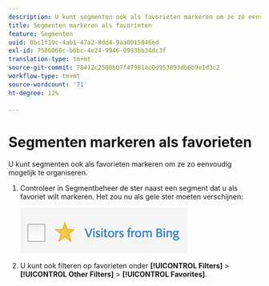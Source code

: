 ```yaml
---
description: U kunt segmenten ook als favorieten markeren om ze zo eenvoudig mogelijk te organiseren.
title: Segmenten markeren als favorieten
feature: Segmenten
uuid: 0bc1f19c-4ab1-47a2-8dd4-9aa0015846ed
exl-id: 7586066c-b6bc-4e24-9946-0983bb34dc3f
translation-type: tm+mt
source-git-commit: 78412c2588b07f47981ac0d953893db6b9e1d3c2
workflow-type: tm+mt
source-wordcount: '71'
ht-degree: 12%

---
```


# Segmenten markeren als favorieten

U kunt segmenten ook als favorieten markeren om ze zo eenvoudig mogelijk te organiseren.

1. Controleer in Segmentbeheer de ster naast een segment dat u als favoriet wilt markeren. Het zou nu als gele ster moeten verschijnen:

   ![](assets/favorites.png)

1. U kunt ook filteren op favorieten onder **[!UICONTROL Filters]** > **[!UICONTROL Other Filters]** > **[!UICONTROL Favorites]**.
